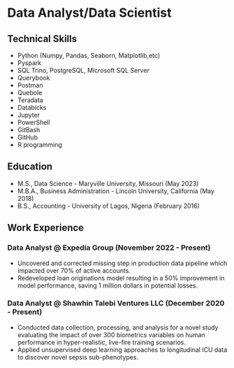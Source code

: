 # Data Analyst/Data Scientist

## Technical Skills
- Python (Numpy, Pandas, Seaborn, Matplotlib,etc)
- Pyspark
- SQL Trino, PostgreSQL, Microsoft SQL Server
- Querybook
- Postman
- Quebole
- Teradata
- Databicks
- Jupyter
- PowerShell
- GitBash
- GitHub
- R programming

## Education
- M.S., Data Science - Maryville University, Missouri (May 2023)
- M.B.A., Business Administration - Lincoln University, California (May 2018)
- B.S., Accounting - University of Lagos, Nigeria (February 2016)

## Work Experience

### Data Analyst @ Expedia Group (November 2022 - Present)
- Uncovered and corrected missing step in production data pipeline which impacted over 70% of active accounts.
- Redeveloped loan originations model resulting in a 50% improvement in model performance, saving 1 million dollars in potential losses.

### Data Analyst @ Shawhin Talebi Ventures LLC (December 2020 - Present)
- Conducted data collection, processing, and analysis for a novel study evaluating the impact of over 300 biometrics variables on human performance in hyper-realistic, live-fire training scenarios.
- Applied unsupervised deep learning approaches to longitudinal ICU data to discover novel sepsis sub-phenotypes.
